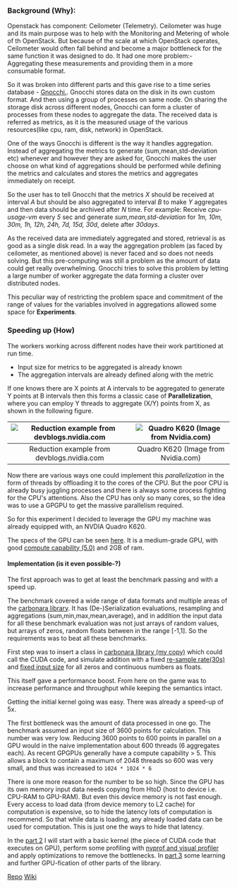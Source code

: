 ﻿
### Background (Why):

Openstack has component: Ceilometer (Telemetry). Ceilometer was huge and its main purpose was to help with the Monitoring and Metering of whole of th OpenStack. But because of the scale at which OpenStack operates, Ceilometer would often fall behind and become a major bottleneck for the same function it was designed to do. It had one more problem:- Aggregating these measurements and providing them in a more consumable format.
 
So it was broken into different parts and this gave rise to a time series database - [Gnocchi.](https://github.com/gnocchixyz/gnocchi/). Gnocchi stores data on the disk in its own custom format. And then using a group of processes on same node. On sharing the storage disk across different nodes, Gnocchi can form a cluster of processes from these nodes to aggregate the data. The received data is referred as metrics, as it is the measured usage of the various resources(like cpu, ram, disk, network) in OpenStack.
 
One of the ways Gnocchi is different is the way it handles aggregation. Instead of aggregating the metrics to generate (sum,mean,std-deviation etc) whenever and however they are asked for, Gnocchi makes the user choose on what kind of aggregations should be performed while defining the metrics and calculates and stores the metrics and aggregates immediately on receipt.
 
So the user has to tell Gnocchi that the metrics *X* should be received at interval *A* but should be also aggregated to interval *B* to make *Y* aggregates and then data should be archived after *N* time. 
For example: 
Receive *cpu-usage-vm* every *5* sec and generate *sum,mean,std-deviation* for *1m, 10m, 30m, 1h, 12h, 24h, 7d, 15d, 30d*, delete after *30days*.
 
As the received data are immediately aggregated and stored, retrieval is as good as a single disk read. In a way the aggregation problem (as faced by ceilometer, as mentioned above) is never faced and so does not needs solving.  But this pre-computing was still a problem as the amount of data could get really overwhelming. Gnocchi tries to solve this problem by letting a large number of worker aggregate the data forming a cluster over distributed nodes.
 
This peculiar way of restricting the problem space and commitment of the range of values for the variables involved in aggregations allowed some space for **Experiments**.
 
 
### Speeding up (How)
 
The workers working across different nodes have their work partitioned at run time.
 - Input size for metrics to be aggregated is already known
 - The aggregation intervals are already defined along with the metric
 

 If one knows there are X points at A intervals to be aggregated to generate Y points at B intervals then this forms a classic case of **Parallelization**, where you can employ Y threads to aggregate (X/Y) points from X, as shown in the following figure.

| ![Reduction example from devblogs.nvidia.com](https://devblogs.nvidia.com/wp-content/uploads/2014/01/reduce.png) | ![Quadro K620 (Image from Nvidia.com)](https://www.nvidia.com/content/dam/en-zz/Solutions/design-visualization/productspage/quadro/quadro-desktop/quadro-desktop-k620-297-udtm@2x.jpg)
|:---:|:---:|
| Reduction example from devblogs.nvidia.com | Quadro K620 (Image from Nvidia.com) |

Now there are various ways one could implement this *parallelization* in the form of threads by offloading it to the cores of the CPU. But the poor CPU is already busy juggling processes and there is always some process fighting for the CPU's attentions. Also the CPU has only so many cores, so the idea was to use a GPGPU to get the massive parallelism required.
  
So for this experiment I decided to leverage the GPU my machine was already equipped with, an NVDIA Quadro K620.
 
The specs of the GPU can be seen [here](https://images.nvidia.com/content/pdf/quadro/data-sheets/75509_DS_NV_Quadro_K620_US_NV_HR.pdf). It is a medium-grade GPU, with good [compute capability (5.0)](https://docs.nvidia.com/cuda/cuda-c-programming-guide/index.html#compute-capabilities) and 2GB of ram.
 

#### Implementation (is it even possible-?)
 
The first approach was to get at least the benchmark passing and with a speed up.
 
The benchmark covered a wide range of data formats and multiple areas of the [carbonara library](https://github.com/gnocchixyz/gnocchi/blob/master/gnocchi/carbonara.py).  It has (De-)Serialization  evaluations, resampling and aggregations (sum,min,max,mean,average), and in addition the input data for all these benchmark evaluation was not just arrays of random values, but arrays of zeros, random floats between in the range [-1,1]. So 
the requirements was to beat all these benchmarks.
 
First step was to insert a class in [carbonara library (my copy)](https://github.com/sjamgade/carbs/blob/04b9db71e0e4c6d14073c4bd827a23e4dd0437ab/carbonara.py#L225) which could call the CUDA code, and simulate addition with a fixed [re-sample rate(30s)](https://github.com/sjamgade/carbs/blob/04b9db71e0e4c6d14073c4bd827a23e4dd0437ab/carbonara.py#L194) and [fixed input size](https://github.com/sjamgade/carbs/blob/04b9db71e0e4c6d14073c4bd827a23e4dd0437ab/carbonara.py#L191) for all zeros and continuous numbers as floats.
 
This itself gave a performance boost. From here on the game was to increase performance and throughput while keeping the semantics intact.
 
Getting the initial kernel going was easy. There was already a speed-up of 5x.
 
The first bottleneck was the amount of data processed in one go. The benchmark assumed an input size of 3600 points for calculation.  This number was very low. Reducing 3600 points to 600 points in parallel on a GPU would in the naive implementation about 600 threads (6 aggregates each). As recent GPGPUs  generally have a compute capability > 5. This allows a block to contain a maximum of 2048 threads so 600 was very small, and thus was increased to `1024 * 1024 * 6`
 
There is one more reason for the number to be so high. Since the GPU has its own memory input data needs copying from HtoD (host to device i.e. CPU-RAM to GPU-RAM). But even this device memory is not fast enough. Every access to load data (from device memory to L2 cache) for computation is expensive, so to hide the latency lots of computation is recommend. So that while data is loading, any already loaded data can be used for computation. This is just one the ways to hide that latency.

In the [part 2](https://www.suse.com/c/an-experiment-with-gnocchi-the-database-part-2/) I will start with a basic kernel (the piece of CUDA code that executes on GPU), perform some profiling with [nvprof and visual profiler](https://devblogs.nvidia.com/cuda-pro-tip-nvprof-your-handy-universal-gpu-profiler/) and apply optimizations to remove the bottlenecks.  In [part 3](https://www.suse.com/c/an-experiment-with-gnocchi-the-database-part-3/) some learning and further GPU-fication of other parts of the library.

[Repo](https://github.com/sjamgade/carbs) [Wiki](https://github.com/sjamgade/carbs/wiki)

